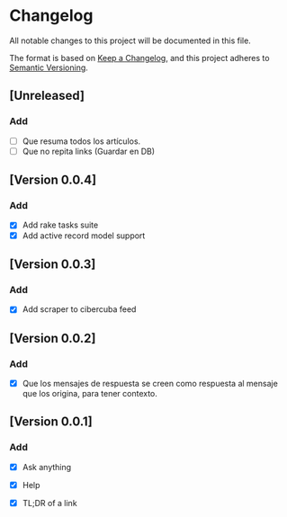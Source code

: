 # Changelog
All notable changes to this project will be documented in this file.

The format is based on [Keep a Changelog][], and this project adheres to
[Semantic Versioning][].

## [Unreleased]
### Add
- [ ] Que resuma todos los artículos.
- [ ] Que no repita links (Guardar en DB)

## [Version 0.0.4]
### Add
- [x] Add rake tasks suite
- [x] Add active record model support

## [Version 0.0.3]
### Add
- [x] Add scraper to cibercuba feed

## [Version 0.0.2]
### Add
- [x] Que los mensajes de respuesta se creen como respuesta al mensaje que
los origina, para tener contexto.

## [Version 0.0.1]
### Add
- [x] Ask anything
- [x] Help
- [x] TL;DR of a link

  [Keep a Changelog]: https://keepachangelog.com/en/1.0.0/
  [Semantic Versioning]: https://semver.org/spec/v2.0.0.html
